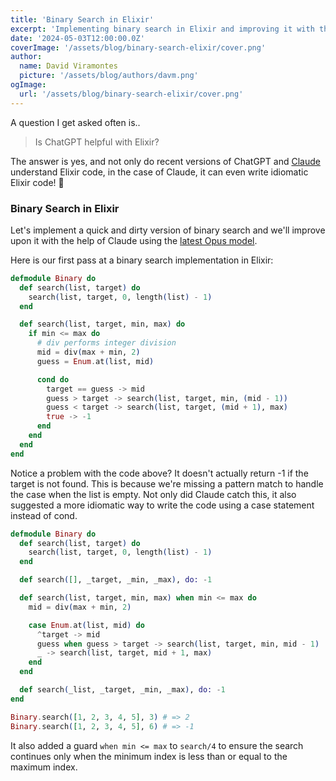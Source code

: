 ```yaml
---
title: 'Binary Search in Elixir'
excerpt: 'Implementing binary search in Elixir and improving it with the help of Claude.'
date: '2024-05-03T12:00:00.0Z'
coverImage: '/assets/blog/binary-search-elixir/cover.png'
author:
  name: David Viramontes
  picture: '/assets/blog/authors/davm.png'
ogImage:
  url: '/assets/blog/binary-search-elixir/cover.png'
---
```


A question I get asked often is..

> Is ChatGPT helpful with Elixir?

The answer is yes, and not only do recent versions of 
ChatGPT and [Claude](https://claude.ai/) understand Elixir code, 
in the case of Claude, it can even write idiomatic Elixir code! 🤯


### Binary Search in Elixir

Let's implement a quick and dirty version of binary search 
and we'll improve upon it with the help of Claude using the 
[latest Opus model](https://www.anthropic.com/news/claude-3-family).

Here is our first pass at a binary search implementation in Elixir:
```elixir
defmodule Binary do
  def search(list, target) do
    search(list, target, 0, length(list) - 1)
  end

  def search(list, target, min, max) do
    if min <= max do
      # div performs integer division
      mid = div(max + min, 2)
      guess = Enum.at(list, mid)

      cond do
        target == guess -> mid
        guess > target -> search(list, target, min, (mid - 1))
        guess < target -> search(list, target, (mid + 1), max)
        true -> -1
      end 
    end
  end
end
```

Notice a problem with the code above?
It doesn't actually return -1 if the target is not found. This is because we're missing a pattern match to handle the case when the list is empty.
Not only did Claude catch this, it also suggested a more idiomatic way to write the code using a case statement instead of cond.

```elixir
defmodule Binary do
  def search(list, target) do
    search(list, target, 0, length(list) - 1)
  end

  def search([], _target, _min, _max), do: -1

  def search(list, target, min, max) when min <= max do
    mid = div(max + min, 2)

    case Enum.at(list, mid) do
      ^target -> mid
      guess when guess > target -> search(list, target, min, mid - 1)
      _ -> search(list, target, mid + 1, max)
    end
  end

  def search(_list, _target, _min, _max), do: -1
end

Binary.search([1, 2, 3, 4, 5], 3) # => 2
Binary.search([1, 2, 3, 4, 5], 6) # => -1
```

It also added a guard `when min <= max` to `search/4` to ensure the search continues only
when the minimum index is less than or equal to the maximum index.



